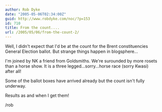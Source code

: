 ```yaml
---
author: Rob Dyke
date: "2005-05-06T02:34:00Z"
guid: http://www.robdyke.com/noc/?p=153
id: 710
title: From the count....
url: /2005/05/06/from-the-count-2/
---
```

Well, I didn't expect that I'd be at the count for the Brent constituencies General Election ballot. But strange things happen in blogsphere...

I'm joined by NK a friend from Goldsmiths. We're surounded by more rosets than a horse show. It is a three legged...sorry...horse race (sorry Kwasi) after all!

Some of the ballot boxes have arrived already but the count isn't fully underway.

Results as and when I get them!

/rob